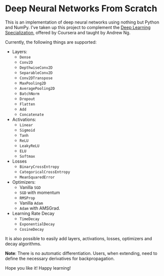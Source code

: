 # Deep Neural Networks From Scratch

This is an implementation of deep neural networks using nothing but Python and NumPy. I've taken up this project to complement the [Deep Learning Specialization](https://www.coursera.org/specializations/deep-learning), offered by Coursera and taught by Andrew Ng.

Currently, the following things are supported:

- Layers:
  - `Dense`
  - `Conv2D`
  - `DepthwiseConv2D`
  - `SeparableConv2D`
  - `Conv2DTranspose`
  - `MaxPooling2D`
  - `AveragePooling2D`
  - `BatchNorm`
  - `Dropout`
  - `Flatten`
  - `Add`
  - `Concatenate`
- Activations:
  - `Linear`
  - `Sigmoid`
  - `Tanh`
  - `ReLU`
  - `LeakyReLU`
  - `ELU`
  - `Softmax`
- Losses
  - `BinaryCrossEntropy`
  - `CategoricalCrossEntropy`
  - `MeanSquaredError`
- Optimizers:
  - Vanilla `SGD`
  - `SGD` with momentum
  - `RMSProp`
  - Vanilla `Adam`
  - `Adam` with AMSGrad.
- Learning Rate Decay
  - `TimeDecay`
  - `ExponentialDecay`
  - `CosineDecay`

It is also possible to easily add layers, activations, losses, optimizers and decay algorithms.

**Note**: There is no automatic differentiation. Users, when extending, need to define the necessary derivatives for backpropagation.

Hope you like it! Happy learning!
